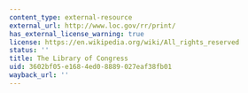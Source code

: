 ```yaml
---
content_type: external-resource
external_url: http://www.loc.gov/rr/print/
has_external_license_warning: true
license: https://en.wikipedia.org/wiki/All_rights_reserved
status: ''
title: The Library of Congress
uid: 3602bf05-e168-4ed0-8889-027eaf38fb01
wayback_url: ''
---
```

